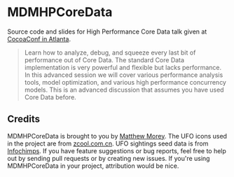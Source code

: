 # MDMHPCoreData

Source code and slides for High Performance Core Data talk given at [CocoaConf in Atlanta](http://cocoaconf.com/conference/sessionDetails/348?confId=13).

> Learn how to analyze, debug, and squeeze every last bit of performance out of Core Data. The standard Core Data implementation is very powerful and flexible but lacks performance. In this advanced session we will cover various performance analysis tools, model optimization, and various high performance concurrency models. This is an advanced discussion that assumes you have used Core Data before.

## Credits

MDMHPCoreData is brought to you by [Matthew Morey](http://matthewmorey.com). The UFO icons used in the project are from [zcool.com.cn](http://www.zcool.com.cn/gfx/ZMjAwODI4.html). UFO sightings seed data is from [Infochimps](http://www.infochimps.com/datasets/60000-documented-ufo-sightings-with-text-descriptions-and-metada). If you have feature suggestions or bug reports, feel free to help out by sending pull requests or by creating new issues. If you're using MDMHPCoreData in your project, attribution would be nice.
